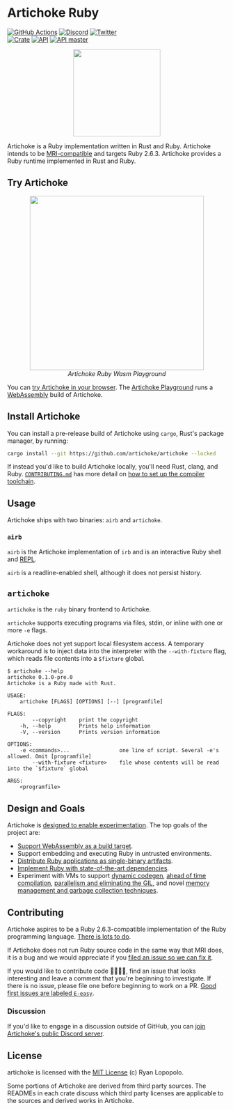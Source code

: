 # Artichoke Ruby

[![GitHub Actions](https://github.com/artichoke/artichoke/workflows/CI/badge.svg)](https://github.com/artichoke/artichoke/actions)
[![Discord](https://img.shields.io/discord/607683947496734760)](https://discord.gg/QCe2tp2)
[![Twitter](https://img.shields.io/twitter/follow/artichokeruby?label=Follow&style=social)](https://twitter.com/artichokeruby)
<br>
[![Crate](https://img.shields.io/crates/v/artichoke.svg)](https://crates.io/crates/artichoke)
[![API](https://docs.rs/artichoke/badge.svg)](https://docs.rs/artichoke)
[![API master](https://img.shields.io/badge/docs-master-blue.svg)](https://artichoke.github.io/artichoke/artichoke/)

<p align="center">
  <a href="https://artichoke.run">
    <img height="200" width="200" src="https://artichoke.run/logo.svg">
  </a>
</p>

Artichoke is a Ruby implementation written in Rust and Ruby. Artichoke intends
to be [MRI-compatible](https://github.com/ruby/spec) and targets Ruby 2.6.3.
Artichoke provides a Ruby runtime implemented in Rust and Ruby.

## Try Artichoke

<p align="center">
  <a href="https://artichoke.run">
    <img style="max-width: 400px" width="400" src="https://artichoke.run/playground.png?bust">
  </a>
  <br>
  <em>Artichoke Ruby Wasm Playground</em>
</p>

You can [try Artichoke in your browser](https://artichoke.run). The
[Artichoke Playground](https://github.com/artichoke/playground) runs a
[WebAssembly](https://webassembly.org/) build of Artichoke.

## Install Artichoke

You can install a pre-release build of Artichoke using `cargo`, Rust's package
manager, by running:

```sh
cargo install --git https://github.com/artichoke/artichoke --locked
```

If instead you'd like to build Artichoke locally, you'll need Rust, clang, and
Ruby. [`CONTRIBUTING.md`](CONTRIBUTING.md) has more detail on
[how to set up the compiler toolchain](CONTRIBUTING.md#setup).

## Usage

Artichoke ships with two binaries: `airb` and `artichoke`.

### `airb`

`airb` is the Artichoke implementation of `irb` and is an interactive Ruby shell
and [REPL](https://en.wikipedia.org/wiki/Read%E2%80%93eval%E2%80%93print_loop).

`airb` is a readline-enabled shell, although it does not persist history.

## `artichoke`

`artichoke` is the `ruby` binary frontend to Artichoke.

`artichoke` supports executing programs via files, stdin, or inline with one or
more `-e` flags.

Artichoke does not yet support local filesystem access. A temporary workaround
is to inject data into the interpreter with the `--with-fixture` flag, which
reads file contents into a `$fixture` global.

```console
$ artichoke --help
artichoke 0.1.0-pre.0
Artichoke is a Ruby made with Rust.

USAGE:
    artichoke [FLAGS] [OPTIONS] [--] [programfile]

FLAGS:
        --copyright    print the copyright
    -h, --help         Prints help information
    -V, --version      Prints version information

OPTIONS:
    -e <commands>...                one line of script. Several -e's allowed. Omit [programfile]
        --with-fixture <fixture>    file whose contents will be read into the `$fixture` global

ARGS:
    <programfile>
```

## Design and Goals

Artichoke is [designed to enable experimentation](VISION.md). The top goals of
the project are:

- [Support WebAssembly as a build target](https://github.com/artichoke/artichoke/labels/O-wasm-unknown).
- Support embedding and executing Ruby in untrusted environments.
- [Distribute Ruby applications as single-binary artifacts](https://github.com/artichoke/artichoke/labels/A-single-binary).
- [Implement Ruby with state-of-the-art dependencies](https://github.com/artichoke/artichoke/labels/A-deps).
- Experiment with VMs to support
  [dynamic codegen](https://github.com/artichoke/artichoke/labels/A-codegen),
  [ahead of time compilation](https://github.com/artichoke/artichoke/labels/A-compiler),
  [parallelism and eliminating the GIL](https://github.com/artichoke/artichoke/labels/A-parallelism),
  and novel
  [memory management and garbage collection techniques](https://github.com/artichoke/artichoke/labels/A-memory-management).

## Contributing

Artichoke aspires to be a Ruby 2.6.3-compatible implementation of the Ruby
programming language.
[There is lots to do](https://github.com/artichoke/artichoke/issues).

If Artichoke does not run Ruby source code in the same way that MRI does, it is
a bug and we would appreciate if you
[filed an issue so we can fix it](https://github.com/artichoke/artichoke/issues/new).

If you would like to contribute code 👩‍💻👨‍💻, find an issue that looks interesting
and leave a comment that you're beginning to investigate. If there is no issue,
please file one before beginning to work on a PR.
[Good first issues are labeled `E-easy`](https://github.com/artichoke/artichoke/labels/E-easy).

### Discussion

If you'd like to engage in a discussion outside of GitHub, you can
[join Artichoke's public Discord server](https://discord.gg/QCe2tp2).

## License

artichoke is licensed with the [MIT License](LICENSE) (c) Ryan Lopopolo.

Some portions of Artichoke are derived from third party sources. The READMEs in
each crate discuss which third party licenses are applicable to the sources and
derived works in Artichoke.
